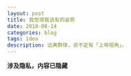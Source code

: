 ```yaml
---
layout: post
title: 我觉得我该有的姿势
date: 2018-08-14
categories: blog
tags: idea
description: 远离群体，说不定有「上帝视角」。
---
```

**涉及隐私，内容已隐藏**
<!-- - 懂得生活   -->
<!-- - 学会炒菜做饭   -->
<!-- - 常用的交通工具使用   -->
<!-- - 做好卧室整洁卫生   -->
<!-- - 电脑办公软件需要熟练   -->
<!-- - 一些我想做的   -->
<!-- 1、吉他   -->
<!-- 2、提琴   -->
<!-- 3、singer   -->
<!-- 4、dancer   -->
<!-- 5、fitness   -->
<!-- 6、author   -->
<!-- ********************************* -->
<!-- 高度的自律 -->
<!-- 一个清晰的格局 -->
<!-- 绝对自信的身材 -->
<!-- 无与伦比的技巧 -->
<!-- 绝对的经济自由 -->
<!-- 陪伴一生的外国女孩 -->
